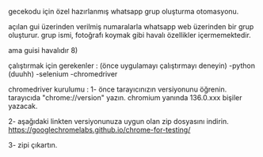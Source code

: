 gecekodu için özel hazırlanmış whatsapp grup oluşturma otomasyonu.

açılan gui üzerinden verilmiş numaralarla whatsapp web üzerinden bir grup oluşturur. grup ismi, fotoğrafı koymak gibi havalı özellikler içermemektedir.

ama guisi havalıdır 8)


çalıştırmak için gerekenler : (önce uygulamayı çalıştırmayı deneyin)
-python (duuhh)
-selenium
-chromedriver



chromedriver kurulumu :
1- önce tarayıcınızın versiyonunu öğrenin. tarayıcıda "chrome://version" yazın. chromium yanında 136.0.xxx bişiler yazacak.

2- aşağıdaki linkten versiyonunuza uygun olan zip dosyasını indirin.
https://googlechromelabs.github.io/chrome-for-testing/

3- zipi çıkartın.

